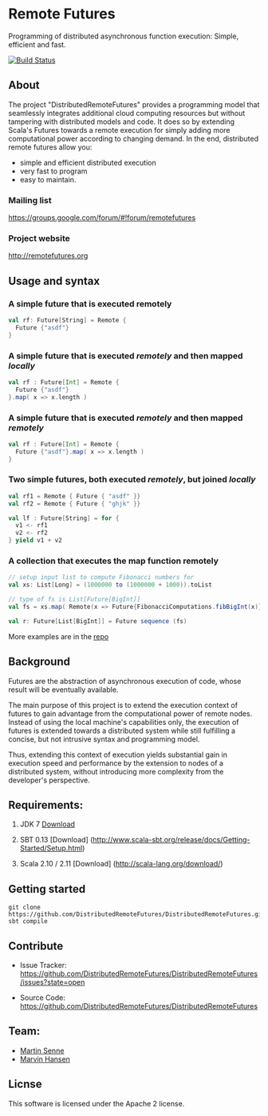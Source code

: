 # Remote Futures

Programming of distributed asynchronous function execution: Simple, efficient and fast.

<!-- [![Build Status](https://secure.travis-ci.org/scala/async.png)](http://travis-ci.org/scala/async) -->
[![Build Status](https://travis-ci.org/ProjectZetta/RemoteFutures.svg?branch=master)](https://travis-ci.org/ProjectZetta/RemoteFutures)


## About

The project "DistributedRemoteFutures" provides a programming model that seamlessly integrates additional cloud computing resources
but without tampering with distributed models and code. It does so by extending Scala's Futures towards a remote execution for simply
adding more computational power according to changing demand. In the end, distributed remote futures allow you:
- simple and efficient distributed execution
- very fast to program
- easy to maintain.
 
### Mailing list
https://groups.google.com/forum/#!forum/remotefutures
### Project website
http://remotefutures.org

## Usage and syntax

### A simple future that is executed remotely
```scala
val rf: Future[String] = Remote {
  Future {"asdf"}
}
```

### A simple future that is executed *remotely* and then mapped *locally*
```scala
val rf : Future[Int] = Remote {
  Future {"asdf"}
}.map( x => x.length )
```

### A simple future that is executed *remotely* and then mapped *remotely*
```scala
val rf : Future[Int] = Remote {
  Future {"asdf"}.map( x => x.length )
}
```

### Two simple futures, both executed *remotely*, but joined *locally*
```scala
val rf1 = Remote { Future { "asdf" }}
val rf2 = Remote { Future { "ghjk" }}

val lf : Future[String] = for {
  v1 <- rf1
  v2 <- rf2
} yield v1 + v2
```

### A collection that executes the map function remotely
```scala
// setup input list to compute Fibonacci numbers for
val xs: List[Long] = (1000000 to (1000000 + 1000)).toList

// type of fs is List[Future[BigInt]]
val fs = xs.map( Remote(x => Future{FibonacciComputations.fibBigInt(x)}) )

val r: Future[List[BigInt]] = Future sequence (fs)
```

More examples are in the [repo](https://github.com/DistributedRemoteFutures/DistributedRemoteFutures/tree/master/src/main/scala/org/remotefutures/examples)



## Background

Futures are the abstraction of asynchronous execution of code, whose result will be eventually available.

The main purpose of this project is to extend the execution context of futures to gain advantage from the computational power of remote nodes.
Instead of using the local machine's capabilities only, the execution of futures is extended towards a distributed system
while still fulfilling a concise, but not intrusive syntax and programming model.

Thus, extending this context of execution yields substantial gain in execution speed and performance
by the extension to nodes of a distributed system, without introducing more complexity from the developer's perspective.


Requirements:
--------

1) JDK 7 [Download](http://www.oracle.com/technetwork/java/javase/downloads/jdk7-downloads-1880260.html)

2) SBT 0.13 [Download] (http://www.scala-sbt.org/release/docs/Getting-Started/Setup.html)

3) Scala 2.10 / 2.11 [Download] (http://scala-lang.org/download/)



## Getting started

    git clone https://github.com/DistributedRemoteFutures/DistributedRemoteFutures.git
    sbt compile


## Contribute
- Issue Tracker: https://github.com/DistributedRemoteFutures/DistributedRemoteFutures/issues?state=open

- Source Code: https://github.com/DistributedRemoteFutures/DistributedRemoteFutures


## Team:
* [Martin Senne](https://github.com/MartinSenne/)
* [Marvin Hansen](https://github.com/marvin-hansen)


## Licnse

This software is licensed under the Apache 2 license.


